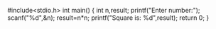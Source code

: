 #include<stdio.h>
int main()
{
    int n,result;
    printf("Enter number:");
    scanf("%d",&n);
    result=n*n;
    printf("Square is: %d",result);
    return 0;
}
